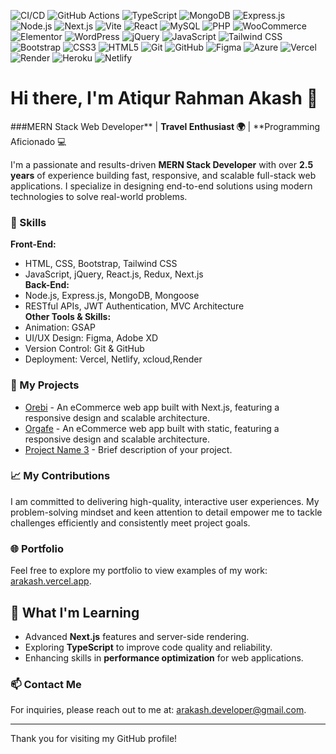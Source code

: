 ![CI/CD](https://img.shields.io/badge/CI%2FCD-303030?style=flat-square&logo=gitlab&logoColor=orange)
![GitHub Actions](https://img.shields.io/badge/GitHub%20Actions-2088FF?style=flat-square&logo=githubactions&logoColor=white)
![TypeScript](https://img.shields.io/badge/-TypeScript-3178C6?style=flat-square&logo=typescript&logoColor=white)
![MongoDB](https://img.shields.io/badge/-MongoDB-47A248?style=flat-square&logo=mongodb&logoColor=white)
![Express.js](https://img.shields.io/badge/-Express.js-000000?style=flat-square&logo=express&logoColor=white)
![Node.js](https://img.shields.io/badge/-Node.js-339933?style=flat-square&logo=node.js&logoColor=white)
![Next.js](https://img.shields.io/badge/-Next.js-000000?style=flat-square&logo=next.js&logoColor=white)
![Vite](https://img.shields.io/badge/Vite-593D88?style=flat-square&logo=vite&logoColor=white)
![React](https://img.shields.io/badge/-React.js-61DAFB?style=flat-square&logo=react&logoColor=000)
![MySQL](https://img.shields.io/badge/MySQL-005C84?style=flat-square&logo=mysql&logoColor=white)
![PHP](https://img.shields.io/badge/PHP-777BB4?style=flat-square&logo=php&logoColor=white)
![WooCommerce](https://img.shields.io/badge/WooCommerce-96588A?style=flat-square&logo=woocommerce&logoColor=white)
![Elementor](https://img.shields.io/badge/Elementor-9146FF?style=flat-square&logo=elementor&logoColor=white)
![WordPress](https://img.shields.io/badge/WordPress-21759B?style=flat-square&logo=wordpress&logoColor=white)
![jQuery](https://img.shields.io/badge/jQuery-0769AD?style=flat-square&logo=jquery&logoColor=white)
![JavaScript](https://img.shields.io/badge/-JavaScript-F7DF1E?style=flat-square&logo=javascript&logoColor=000)
![Tailwind CSS](https://img.shields.io/badge/-Tailwind%20CSS-06B6D4?style=flat-square&logo=tailwind-css&logoColor=white)
![Bootstrap](https://img.shields.io/badge/-Bootstrap-7952B3?style=flat-square&logo=bootstrap&logoColor=white)
![CSS3](https://img.shields.io/badge/-CSS3-1572B6?style=flat-square&logo=css3&logoColor=white)
![HTML5](https://img.shields.io/badge/-HTML5-E34F26?style=flat-square&logo=html5&logoColor=white)
![Git](https://img.shields.io/badge/-Git-F05032?style=flat-square&logo=git&logoColor=white)
![GitHub](https://img.shields.io/badge/-GitHub-181717?style=flat-square&logo=github&logoColor=white)
![Figma](https://img.shields.io/badge/-Figma-F24E1E?style=flat-square&logo=figma&logoColor=white)
![Azure](https://img.shields.io/badge/Azure-0078D4?style=flat-square&logo=microsoft-azure&logoColor=white)
![Vercel](https://img.shields.io/badge/-Vercel-000000?style=flat-square&logo=vercel&logoColor=white)
![Render](https://img.shields.io/badge/Render-46E3B7?style=flat-square&logo=render&logoColor=white)
![Heroku](https://img.shields.io/badge/-Heroku-430098?style=flat-square&logo=heroku&logoColor=white)
![Netlify](https://img.shields.io/badge/Netlify-00C7B7?style=flat-square&logo=netlify&logoColor=white)
# Hi there, I'm Atiqur Rahman Akash 👋
###MERN Stack Web Developer** | **Travel Enthusiast 🌍** | **Programming Aficionado 💻

I'm a passionate and results-driven **MERN Stack Developer** with over **2.5 years** of experience building fast, responsive, and scalable full-stack web applications. I specialize in designing end-to-end solutions using modern technologies to solve real-world problems.

### 💼 Skills
**Front-End:**  
- HTML, CSS, Bootstrap, Tailwind CSS  
- JavaScript, jQuery, React.js, Redux, Next.js  
**Back-End:**  
- Node.js, Express.js, MongoDB, Mongoose  
- RESTful APIs, JWT Authentication, MVC Architecture  
**Other Tools & Skills:**  
- Animation: GSAP  
- UI/UX Design: Figma, Adobe XD  
- Version Control: Git & GitHub  
- Deployment: Vercel, Netlify, xcloud,Render  

### 🚀 My Projects

- [Orebi](https://orebi10.vercel.app) - An eCommerce web app built with Next.js, featuring a responsive design and scalable architecture.
- [Orgafe](https://orgafe-basicvercelapp.vercel.app/) -  An eCommerce web app built with static, featuring a responsive design and scalable architecture.
- [Project Name 3](https://link-to-your-project3.com) - Brief description of your project.

### 📈 My Contributions

I am committed to delivering high-quality, interactive user experiences. My problem-solving mindset and keen attention to detail empower me to tackle challenges efficiently and consistently meet project goals.

### 🌐 Portfolio

Feel free to explore my portfolio to view examples of my work: [arakash.vercel.app](https://arakash.vercel.app/).

## 🌱 What I'm Learning  

- Advanced **Next.js** features and server-side rendering.  
- Exploring **TypeScript** to improve code quality and reliability.  
- Enhancing skills in **performance optimization** for web applications.  

### 📫 Contact Me

For inquiries, please reach out to me at: [arakash.developer@gmail.com](mailto:arakash.developer@gmail.com).

---

Thank you for visiting my GitHub profile!
